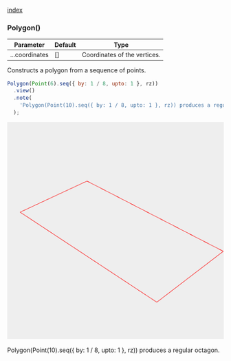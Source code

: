 [index](../../nb/api/index.md)
### Polygon()
Parameter|Default|Type
---|---|---
...coordinates|[]|Coordinates of the vertices.

Constructs a polygon from a sequence of points.

```JavaScript
Polygon(Point(6).seq({ by: 1 / 8, upto: 1 }, rz))
  .view()
  .note(
    'Polygon(Point(10).seq({ by: 1 / 8, upto: 1 }, rz)) produces a regular octagon.'
  );
```

![Image](Polygon.md.$2.png)

Polygon(Point(10).seq({ by: 1 / 8, upto: 1 }, rz)) produces a regular octagon.
